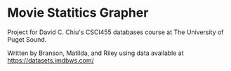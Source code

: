 # Movie Statitics Grapher
Project for David C. Chiu's CSCI455 databases course at The University of Puget Sound.

Written by Branson, Matilda, and Riley using data available at https://datasets.imdbws.com/
